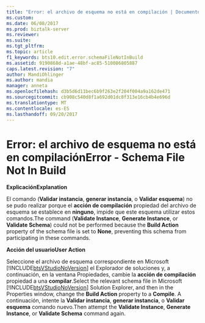 ```yaml
---
title: "Error: el archivo de esquema no está en compilación | Documentos de Microsoft"
ms.custom: 
ms.date: 06/08/2017
ms.prod: biztalk-server
ms.reviewer: 
ms.suite: 
ms.tgt_pltfrm: 
ms.topic: article
f1_keywords: bts10.edit.error.schemaFileNotInBuild
ms.assetid: 9190868d-a1ae-48bf-ac85-510086805887
caps.latest.revision: "7"
author: MandiOhlinger
ms.author: mandia
manager: anneta
ms.openlocfilehash: d3b5d6d11bec6b9f263e2f204f004a9a162de471
ms.sourcegitcommit: cb908c540d8f1a692d01dc8f313e16cb4b4e696d
ms.translationtype: MT
ms.contentlocale: es-ES
ms.lasthandoff: 09/20/2017
---
```

# <a name="error---schema-file-not-in-build"></a><span data-ttu-id="1a174-102">Error: el archivo de esquema no está en compilación</span><span class="sxs-lookup"><span data-stu-id="1a174-102">Error - Schema File Not In Build</span></span>
<span data-ttu-id="1a174-103">**Explicación**</span><span class="sxs-lookup"><span data-stu-id="1a174-103">**Explanation**</span></span>  
  
 <span data-ttu-id="1a174-104">El comando (**Validar instancia**, **generar instancia**, o **Validar esquema**) no se pudo realizar porque el **acción de compilación** propiedad del archivo de esquema se establece en **ninguno**, impide que este esquema utilizar estos comandos.</span><span class="sxs-lookup"><span data-stu-id="1a174-104">The command (**Validate Instance**, **Generate Instance**, or **Validate Schema**) could not be performed because the **Build Action** property of the schema file is set to **None**, preventing this schema from participating in these commands.</span></span>  
  
 <span data-ttu-id="1a174-105">**Acción del usuario**</span><span class="sxs-lookup"><span data-stu-id="1a174-105">**User Action**</span></span>  
  
 <span data-ttu-id="1a174-106">Seleccione el archivo de esquema correspondiente en Microsoft [!INCLUDE[btsVStudioNoVersion](../includes/btsvstudionoversion-md.md)] el Explorador de soluciones y, a continuación, en la ventana Propiedades, cambie la **acción de compilación** propiedad a una **compilar**.</span><span class="sxs-lookup"><span data-stu-id="1a174-106">Select the relevant schema file in Microsoft [!INCLUDE[btsVStudioNoVersion](../includes/btsvstudionoversion-md.md)] Solution Explorer, and then in the Properties window, change the **Build Action** property to a **Compile**.</span></span> <span data-ttu-id="1a174-107">A continuación, intente la **Validar instancia**, **generar instancia**, o **Validar esquema** comando nuevo.</span><span class="sxs-lookup"><span data-stu-id="1a174-107">Then attempt the **Validate Instance**, **Generate Instance**, or **Validate Schema** command again.</span></span>